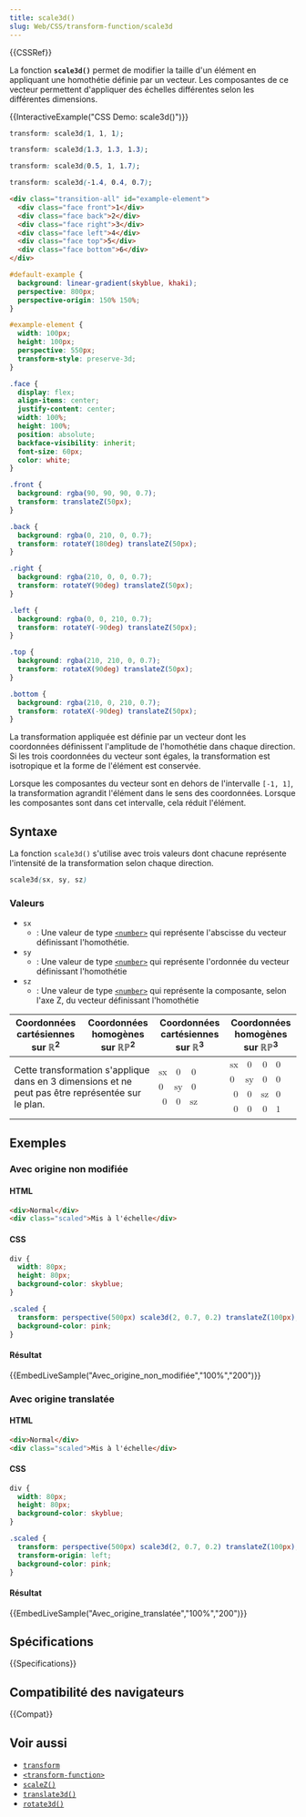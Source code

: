 ```yaml
---
title: scale3d()
slug: Web/CSS/transform-function/scale3d
---
```


{{CSSRef}}

La fonction **`scale3d()`** permet de modifier la taille d'un élément en appliquant une homothétie définie par un vecteur. Les composantes de ce vecteur permettent d'appliquer des échelles différentes selon les différentes dimensions.

{{InteractiveExample("CSS Demo: scale3d()")}}

```css interactive-example-choice
transform: scale3d(1, 1, 1);
```

```css interactive-example-choice
transform: scale3d(1.3, 1.3, 1.3);
```

```css interactive-example-choice
transform: scale3d(0.5, 1, 1.7);
```

```css interactive-example-choice
transform: scale3d(-1.4, 0.4, 0.7);
```

```html interactive-example
<div class="transition-all" id="example-element">
  <div class="face front">1</div>
  <div class="face back">2</div>
  <div class="face right">3</div>
  <div class="face left">4</div>
  <div class="face top">5</div>
  <div class="face bottom">6</div>
</div>
```

```css interactive-example
#default-example {
  background: linear-gradient(skyblue, khaki);
  perspective: 800px;
  perspective-origin: 150% 150%;
}

#example-element {
  width: 100px;
  height: 100px;
  perspective: 550px;
  transform-style: preserve-3d;
}

.face {
  display: flex;
  align-items: center;
  justify-content: center;
  width: 100%;
  height: 100%;
  position: absolute;
  backface-visibility: inherit;
  font-size: 60px;
  color: white;
}

.front {
  background: rgba(90, 90, 90, 0.7);
  transform: translateZ(50px);
}

.back {
  background: rgba(0, 210, 0, 0.7);
  transform: rotateY(180deg) translateZ(50px);
}

.right {
  background: rgba(210, 0, 0, 0.7);
  transform: rotateY(90deg) translateZ(50px);
}

.left {
  background: rgba(0, 0, 210, 0.7);
  transform: rotateY(-90deg) translateZ(50px);
}

.top {
  background: rgba(210, 210, 0, 0.7);
  transform: rotateX(90deg) translateZ(50px);
}

.bottom {
  background: rgba(210, 0, 210, 0.7);
  transform: rotateX(-90deg) translateZ(50px);
}
```

La transformation appliquée est définie par un vecteur dont les coordonnées définissent l'amplitude de l'homothétie dans chaque direction. Si les trois coordonnées du vecteur sont égales, la transformation est isotropique et la forme de l'élément est conservée.

Lorsque les composantes du vecteur sont en dehors de l'intervalle `[-1, 1]`, la transformation agrandit l'élément dans le sens des coordonnées. Lorsque les composantes sont dans cet intervalle, cela réduit l'élément.

## Syntaxe

La fonction `scale3d()` s'utilise avec trois valeurs dont chacune représente l'intensité de la transformation selon chaque direction.

```css
scale3d(sx, sy, sz)
```

### Valeurs

- `sx`
  - : Une valeur de type [`<number>`](/fr/docs/Web/CSS/number) qui représente l'abscisse du vecteur définissant l'homothétie.
- `sy`
  - : Une valeur de type [`<number>`](/fr/docs/Web/CSS/number) qui représente l'ordonnée du vecteur définissant l'homothétie
- `sz`
  - : Une valeur de type [`<number>`](/fr/docs/Web/CSS/number) qui représente la composante, selon l'axe Z, du vecteur définissant l'homothétie

<table class="standard-table">
  <thead>
    <tr>
      <th scope="col">Coordonnées cartésiennes sur ℝ<sup>2</sup></th>
      <th scope="col">Coordonnées homogènes sur ℝℙ<sup>2</sup></th>
      <th scope="col">Coordonnées cartésiennes sur ℝ<sup>3</sup></th>
      <th scope="col">Coordonnées homogènes sur ℝℙ<sup>3</sup></th>
    </tr>
  </thead>
  <tbody>
    <tr>
      <td colspan="2">
        Cette transformation s'applique dans en 3 dimensions et ne peut pas être
        représentée sur le plan.
      </td>
      <td>
        <math
          ><mfenced
            ><mtable
              ><mtr>sx<mtd>0</mtd><mtd>0</mtd></mtr
              ><mtr>0<mtd>sy</mtd><mtd>0</mtd></mtr
              ><mtr><mtd>0</mtd><mtd>0</mtd><mtd>sz</mtd></mtr></mtable
            ></mfenced
          ></math
        >
      </td>
      <td>
        <math
          ><mfenced
            ><mtable
              ><mtr>sx<mtd>0</mtd><mtd>0</mtd><mtd>0</mtd></mtr
              ><mtr>0<mtd>sy</mtd><mtd>0</mtd><mtd>0</mtd></mtr
              ><mtr><mtd>0</mtd><mtd>0</mtd><mtd>sz</mtd><mtd>0</mtd></mtr
              ><mtr
                ><mtd>0</mtd><mtd>0</mtd><mtd>0</mtd><mtd>1</mtd></mtr
              ></mtable
            ></mfenced
          ></math
        >
      </td>
    </tr>
  </tbody>
</table>

## Exemples

### Avec origine non modifiée

#### HTML

```html
<div>Normal</div>
<div class="scaled">Mis à l'échelle</div>
```

#### CSS

```css
div {
  width: 80px;
  height: 80px;
  background-color: skyblue;
}

.scaled {
  transform: perspective(500px) scale3d(2, 0.7, 0.2) translateZ(100px);
  background-color: pink;
}
```

#### Résultat

{{EmbedLiveSample("Avec_origine_non_modifiée","100%","200")}}

### Avec origine translatée

#### HTML

```html
<div>Normal</div>
<div class="scaled">Mis à l'échelle</div>
```

#### CSS

```css
div {
  width: 80px;
  height: 80px;
  background-color: skyblue;
}

.scaled {
  transform: perspective(500px) scale3d(2, 0.7, 0.2) translateZ(100px);
  transform-origin: left;
  background-color: pink;
}
```

#### Résultat

{{EmbedLiveSample("Avec_origine_translatée","100%","200")}}

## Spécifications

{{Specifications}}

## Compatibilité des navigateurs

{{Compat}}

## Voir aussi

- [`transform`](/fr/docs/Web/CSS/transform)
- [`<transform-function>`](/fr/docs/Web/CSS/transform-function)
- [`scaleZ()`](</fr/docs/Web/CSS/transform-function/scaleZ()>)
- [`translate3d()`](</fr/docs/Web/CSS/transform-function/translate3d()>)
- [`rotate3d()`](</fr/docs/Web/CSS/transform-function/rotate3d()>)
